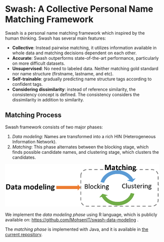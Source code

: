 # Swash: A Collective Personal Name Matching Framework

Swash is a personal name matching framework which inspired by the human thinking. Swash has several main features:
* **Collective**: Instead pairwise matching, it utilizes information available in whole data and matching decisions dependent on each other. 
* **Accurate**: Swash outperforms state-of-the-art performance, particularly on more difficult datasets. 
* **Unsupervised**: No need to labeled data. Neither matching gold standard nor name structure (firstname, lastname, and etc).
* **Self-trainable**: gradually predicting name structure tags according to confident tags.
* **Considering dissimilarity**: instead of reference similarity, the consistency concept is defined. The consistency considers the dissimilarity in addition to similarity.

## Matching Process
Swash framework consists of two major phases: 
1. _Data modeling_: Names are transformed into a rich HIN (Heterogeneous Information Network).
2. _Matching_: This phase alternates between the blocking stage, which finds possible candidate names, and clustering stage, which clusters the candidates.

![The general process of Swash name matching framework](matching/src/main/resources/swash_phases.PNG)

We implement the _data modeling phase_ using R language, which is publicly available on: https://github.com/MohsenIT/swash-data-modeling .

The _matching phase_ is implemented with Java, and it is available in [the current repository](https://github.com/MohsenIT/swash-matching).
